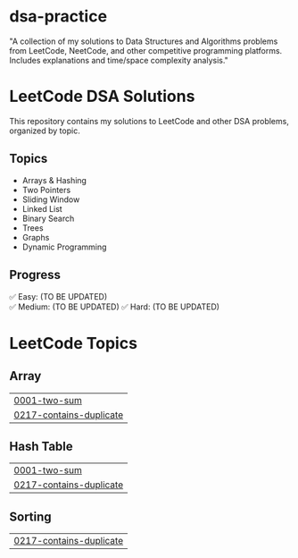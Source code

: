 # dsa-practice
"A collection of my solutions to Data Structures and Algorithms problems from LeetCode, NeetCode, and other competitive programming platforms. Includes explanations and time/space complexity analysis."
# LeetCode DSA Solutions

This repository contains my solutions to LeetCode and other DSA problems, organized by topic.

## Topics
- Arrays & Hashing
- Two Pointers
- Sliding Window
- Linked List
- Binary Search
- Trees
- Graphs
- Dynamic Programming

## Progress
✅ Easy: (TO BE UPDATED)  
✅ Medium: (TO BE UPDATED) 
✅ Hard: (TO BE UPDATED)

<!---LeetCode Topics Start-->
# LeetCode Topics
## Array
|  |
| ------- |
| [0001-two-sum](https://github.com/Lincolntinodaishe/dsa-practice/tree/master/0001-two-sum) |
| [0217-contains-duplicate](https://github.com/Lincolntinodaishe/dsa-practice/tree/master/0217-contains-duplicate) |
## Hash Table
|  |
| ------- |
| [0001-two-sum](https://github.com/Lincolntinodaishe/dsa-practice/tree/master/0001-two-sum) |
| [0217-contains-duplicate](https://github.com/Lincolntinodaishe/dsa-practice/tree/master/0217-contains-duplicate) |
## Sorting
|  |
| ------- |
| [0217-contains-duplicate](https://github.com/Lincolntinodaishe/dsa-practice/tree/master/0217-contains-duplicate) |
<!---LeetCode Topics End-->